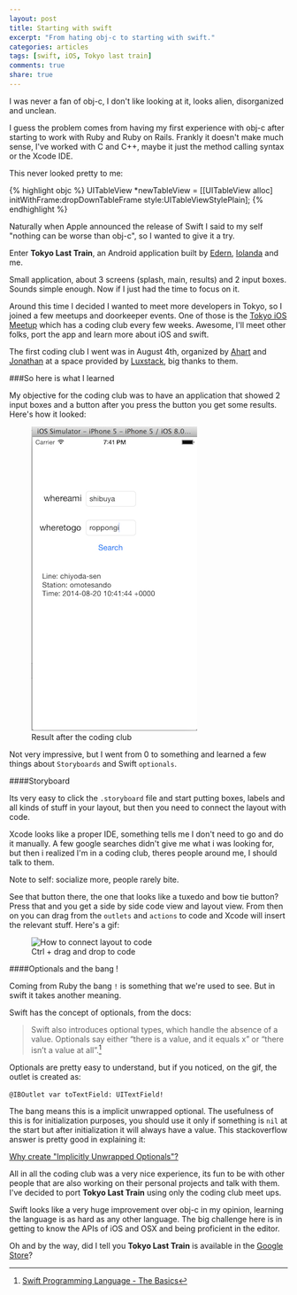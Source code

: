 ```yaml
---
layout: post
title: Starting with swift 
excerpt: "From hating obj-c to starting with swift."
categories: articles
tags: [swift, iOS, Tokyo last train]
comments: true
share: true
---
```


I was never a fan of obj-c, I don't like looking at it, looks alien, disorganized and unclean.

I guess the problem comes from having my first experience with obj-c after starting to work with Ruby and Ruby on Rails. Frankly it doesn't make much sense, I've worked with C and C++, maybe it just the method calling syntax or the Xcode IDE.

This never looked pretty to me:

{% highlight objc %}
    UITableView *newTableView = [[UITableView alloc] initWithFrame:dropDownTableFrame
                                                         style:UITableViewStylePlain];
{% endhighlight %}

Naturally when Apple announced the release of Swift I said to my self "nothing can be worse than obj-c", so I wanted to give it a try.

Enter **Tokyo Last Train**, an Android application built by [Edern](https://www.behance.net/edern), [Iolanda](pt.linkedin.com/in/yolandacorreia) and me.

Small application, about 3 screens (splash, main, results) and 2 input boxes. Sounds simple enough. Now if I just had the time to focus on it.

Around this time I decided I wanted to meet more developers in Tokyo, so I joined a few meetups and doorkeeper events. One of those is the [Tokyo iOS Meetup](http://www.meetup.com/TokyoiOSMeetup/) which has a coding club every few weeks. Awesome, I'll meet other folks, port the app and learn more about iOS and swift. 

The first coding club I went was in August 4th, organized by [Ahart](http://www.meetup.com/TokyoiOSMeetup/members/75042762/) and [Jonathan](http://www.meetup.com/TokyoiOSMeetup/members/2013655/) at a space provided by [Luxstack](luxstack.com), big thanks to them.

###So here is what I learned

My objective for the coding club was to have an application that showed 2 input boxes and a button after you press the button you get some results. Here's how it looked:

<figure>
	<img src="/images/first-results.jpg" alt="First results from the coding club">
	<figcaption>Result after the coding club</figcaption>
</figure>

Not very impressive, but I went from 0 to something and learned a few things about `Storyboards` and Swift `optionals`.

####Storyboard

Its very easy to click the `.storyboard` file and start putting boxes, labels and all kinds of stuff in your layout, but then you need to connect the layout with code.

Xcode looks like a proper IDE, something tells me I don't need to go and do it manually. A few google searches didn't give me what i was looking for, but then i realized I'm in a coding club, theres people around me, I should talk to them.

Note to self: socialize more, people rarely bite.

See that button there, the one that looks like a tuxedo and bow tie button? Press that and you get a side by side code view and layout view. From then on you can drag from the `outlets` and `actions` to code and Xcode will insert the relevant stuff. Here's a gif:

<figure>
	<img src="/images/outlet.gif" alt="How to connect layout to code">
	<figcaption>Ctrl + drag and drop to code</figcaption>
</figure>

####Optionals and the bang !

Coming from Ruby the bang `!` is something that we're used to see. But in swift it takes another meaning.

Swift has the concept of optionals, from the docs: 

> Swift also introduces optional types, which handle the absence of a value. Optionals say either “there is a value, and it equals x” or “there isn’t a value at all”.[^1]

Optionals are pretty easy to understand, but if you noticed, on the gif, the outlet is created as: 

`@IBOutlet var toTextField: UITextField!`

The bang means this is a implicit unwrapped optional. The usefulness of this is for initialization purposes, you should use it only if something is `nil` at the start but after initialization it will always have a value. This stackoverflow answer is pretty good in explaining it: 

[Why create "Implicitly Unwrapped Optionals"?](http://stackoverflow.com/a/24026196)


All in all the coding club was a very nice experience, its fun to be with other people that are also working on their personal projects and talk with them. I've decided to port **Tokyo Last Train** using only the coding club meet ups.

Swift looks like a very huge improvement over obj-c in my opinion, learning the language is as hard as any other language. The big challenge here is in getting to know the APIs of iOS and OSX and being proficient in the editor.

Oh and by the way, did I tell you **Tokyo Last Train** is available in the [Google Store](https://play.google.com/store/apps/details?id=com.tokyolasttrain&hl=en)?

[^1]: [Swift Programming Language - The Basics](https://developer.apple.com/library/prerelease/mac/documentation/Swift/Conceptual/Swift_Programming_Language/TheBasics.html)
